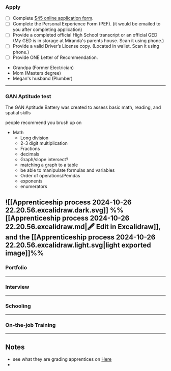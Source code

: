  
### Apply
- [ ] Complete [$45 online application form](https://secure2.tradeschoolinc.com/v5/jatc110-org/applications/index.php).
- [ ] Complete the Personal Experience Form (PEF). (it would be emailed to you after completing application)
- [ ] Provide a completed official High School transcript or an official GED (My GED is in storage at Miranda's parents house. Scan it using phone.)
- [ ] Provide a valid Driver’s License copy. (Located in wallet. Scan it using phone.)
- [ ] Provide ONE Letter of Recommendation.

- Grandpa (Former Electrician)
- Mom (Masters degree)
- Megan's husband (Plumber)
---
### GAN Aptitude test
The GAN Aptitude Battery was created to assess basic math, reading, and spatial skills

people recommend you brush up on
- Math
	- Long division
	- 2-3 digit multiplication
	- Fractions
	- decimals
	- Graph/slope intersect?
	- matching a graph to a table
	- be able to manipulate formulas and variables
	- Order of operations/Pemdas
	- exponents
	- enumerators


![[Apprenticeship process 2024-10-26 22.20.56.excalidraw.dark.svg]]
%%[[Apprenticeship process 2024-10-26 22.20.56.excalidraw.md|🖋 Edit in Excalidraw]], and the [[Apprenticeship process 2024-10-26 22.20.56.excalidraw.light.svg|light exported image]]%%
---
### Portfolio


---
### Interview


---
### Schooling


---
### On-the-job Training


---
## Notes
- see what they are grading apprentices on [Here](https://www.jatc110.org/Evaluation%20Forms%202023%20fillable.pdf)
- 
